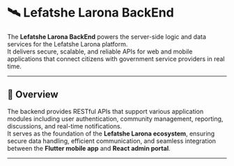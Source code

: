 # 🛰️ Lefatshe Larona BackEnd

The **Lefatshe Larona BackEnd** powers the server-side logic and data services for the Lefatshe Larona platform.  
It delivers secure, scalable, and reliable APIs for web and mobile applications that connect citizens with government service providers in real time.

---

## 🚀 Overview

The backend provides RESTful APIs that support various application modules including user authentication, community management, reporting, discussions, and real-time notifications.  
It serves as the foundation of the **Lefatshe Larona ecosystem**, ensuring secure data handling, efficient communication, and seamless integration between the **Flutter mobile app** and **React admin portal**.

---
